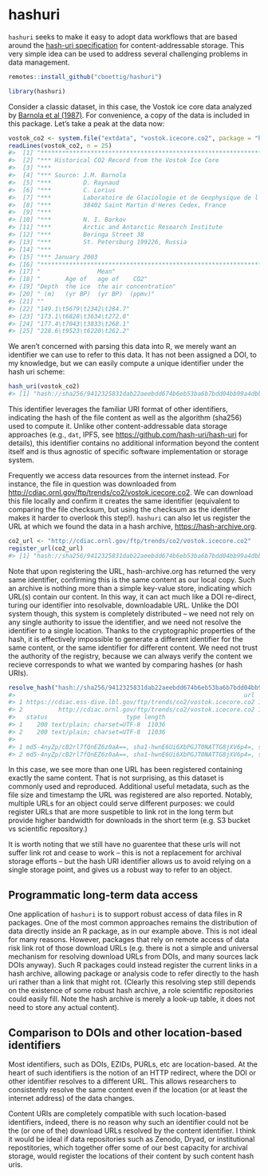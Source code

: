 
<!-- README.md is generated from README.Rmd. Please edit that file -->

# hashuri

<!-- badges: start -->

<!-- badges: end -->

`hashuri` seeks to make it easy to adopt data workflows that are based
around the [hash-uri
specification](https://github.com/hash-uri/hash-uri) for
content-addressable storage. This very simple idea can be used to
address several challenging problems in data management.

``` r
remotes::install_github("cboettig/hashuri")
```

``` r
library(hashuri)
```

Consider a classic dataset, in this case, the Vostok ice core data
analyzed by [Barnola et al
(1987)](https://doi.org/10.1038/20859 "Barnola, J., Raynaud, D., Korotkevich, Y. et al. Vostok ice core provides 160,000-year record of atmospheric CO2. Nature 329, 408–414 (1987)").
For convenience, a copy of the data is included in this package. Let’s
take a peak at the data
now:

``` r
vostok_co2 <- system.file("extdata", "vostok.icecore.co2", package = "hashuri")
readLines(vostok_co2, n = 25)
#>  [1] "*******************************************************************************" 
#>  [2] "*** Historical CO2 Record from the Vostok Ice Core                          ***" 
#>  [3] "***                                                                         ***" 
#>  [4] "*** Source: J.M. Barnola                                                    ***" 
#>  [5] "***         D. Raynaud                                                      ***" 
#>  [6] "***         C. Lorius                                                       ***" 
#>  [7] "***         Laboratoire de Glaciologie et de Geophysique de l'Environnement ***" 
#>  [8] "***         38402 Saint Martin d'Heres Cedex, France                        ***" 
#>  [9] "***                                                                         ***" 
#> [10] "***         N. I. Barkov                                                    ***" 
#> [11] "***         Arctic and Antarctic Research Institute                         ***" 
#> [12] "***         Beringa Street 38                                               ***" 
#> [13] "***         St. Petersburg 199226, Russia                                   ***" 
#> [14] "***                                                                         ***" 
#> [15] "*** January 2003                                                             ***"
#> [16] "*******************************************************************************" 
#> [17] "                Mean"                                                            
#> [18] "       Age of   age of    CO2"                                                   
#> [19] "Depth  the ice  the air concentration"                                           
#> [20] " (m)   (yr BP)  (yr BP)  (ppmv)"                                                 
#> [21] ""                                                                                
#> [22] "149.1\t5679\t2342\t284.7"                                                        
#> [23] "173.1\t6828\t3634\t272.8"                                                        
#> [24] "177.4\t7043\t3833\t268.1"                                                        
#> [25] "228.6\t9523\t6220\t262.2"
```

We aren’t concerned with parsing this data into R, we merely want an
identifier we can use to refer to this data. It has not been assigned a
DOI, to my knowledge, but we can easily compute a unique identifier
under the hash uri scheme:

``` r
hash_uri(vostok_co2)
#> [1] "hash://sha256/9412325831dab22aeebdd674b6eb53ba6b7bdd04bb99a4dbb21ddff646287e37"
```

This identifier leverages the familiar URI format of other identifiers,
indicating the hash of the file content as well as the algorithm
(sha256) used to compute it. Unlike other content-addressable data
storage approaches (e.g., `dat`, IPFS, see
<https://github.com/hash-uri/hash-uri> for details), this identifier
contains no additional information beyond the content itself and is thus
agnostic of specific software implementation or storage system.

Frequently we access data resources from the internet instead. For
instance, the file in question was downloaded from
<http://cdiac.ornl.gov/ftp/trends/co2/vostok.icecore.co2>. We can
download this file locally and confirm it creates the same identifier
(equivalent to comparing the file checksum, but using the checksum as
the identifier makes it harder to overlook this step\!). `hashuri` can
also let us register the URL at which we found the data in a hash
archive, <https://hash-archive.org>.

``` r
co2_url <- "http://cdiac.ornl.gov/ftp/trends/co2/vostok.icecore.co2"
register_url(co2_url)
#> [1] "hash://sha256/9412325831dab22aeebdd674b6eb53ba6b7bdd04bb99a4dbb21ddff646287e37"
```

Note that upon registering the URL, hash-archive.org has returned the
very same identifier, confirming this is the same content as our local
copy. Such an archive is nothing more than a simple key-value store,
indicating which URL(s) contain our content. In this way, it can act
much like a DOI re-direct, turing our identifier into resolvable,
downloadable URL. Unlike the DOI system though, this system is
completely distributed – we need not rely on any single authority to
issue the identifier, and we need not resolve the identifier to a single
location. Thanks to the cryptographic properties of the hash, it is
effectively impossible to generate a different identifier for the same
content, or the same identifier for different content. We need not trust
the authority of the registry, because we can always verify the content
we recieve corresponds to what we wanted by comparing hashes (or hash
URIs).

``` r
resolve_hash("hash://sha256/9412325831dab22aeebdd674b6eb53ba6b7bdd04bb99a4dbb21ddff646287e37")
#>                                                                url  timestamp
#> 1 https://cdiac.ess-dive.lbl.gov/ftp/trends/co2/vostok.icecore.co2 1581138334
#> 2          http://cdiac.ornl.gov/ftp/trends/co2/vostok.icecore.co2 1581137100
#>   status                      type length
#> 1    200 text/plain; charset=UTF-8  11036
#> 2    200 text/plain; charset=UTF-8  11036
#>                                                                                                                                                                                                                                                                                       hashes
#> 1 md5-4nyZp/cB2rl7fQnEZ6z0aA==, sha1-hwnE6Ui6XbPGJT0NATTG8jXV6p4=, sha256-lBIyWDHasiruvdZ0tutTumt73QS7maTbsh3f9kYofjc=, sha384-YlYXQFFqJ+MMfAylc0kWWlj66Jhzm1b1dndnPzFgNMaFqH7b/2FhRfZrN1b1STu9, sha512-86drV5lnde61R+GJxwcgm6ig5Jrnq+jE24NWx0FsT05dwvuJj6tdkMjyXaDNxEl2dN7VtbJlVlI0XGz3csEl
#> 2 md5-4nyZp/cB2rl7fQnEZ6z0aA==, sha1-hwnE6Ui6XbPGJT0NATTG8jXV6p4=, sha256-lBIyWDHasiruvdZ0tutTumt73QS7maTbsh3f9kYofjc=, sha384-YlYXQFFqJ+MMfAylc0kWWlj66Jhzm1b1dndnPzFgNMaFqH7b/2FhRfZrN1b1STu9, sha512-86drV5lnde61R+GJxwcgm6ig5Jrnq+jE24NWx0FsT05dwvuJj6tdkMjyXaDNxEl2dN7VtbJlVlI0XGz3csEl
```

In this case, we see more than one URL has been registered containing
exactly the same content. That is not surprising, as this dataset is
commonly used and reproduced. Additional useful metadata, such as the
file size and timestamp the URL was registered are also reported.
Notably, multiple URLs for an object could serve different purposes: we
could register URLs that are more suspetible to link rot in the long
term but provide higher bandwidth for downloads in the short term
(e.g. S3 bucket vs scientific repository.)

It is worth noting that we still have no guarentee that these urls will
not suffer link rot and cease to work – this is not a replacement for
archival storage efforts – but the hash URI identifier allows us to
avoid relying on a single storage point, and gives us a robust way to
refer to an object.

## Programmatic long-term data access

One application of `hashuri` is to support robust access of data files
in R packages. One of the most common approaches remains the
distribution of data directly inside an R package, as in our example
above. This is not ideal for many reasons. However, packages that rely
on remote access of data risk link rot of those download URLs
(e.g. there is not a simple and universal mechanism for resolving
download URLs from DOIs, and many sources lack DOIs anyway). Such R
packages could instead register the current links in a hash archive,
allowing package or analysis code to refer directly to the hash uri
rather than a link that might rot. (Clearly this resolving step still
depends on the existence of some robust hash archive, a role scientific
repositories could easily fill. Note the hash archive is merely a
look-up table, it does not need to store any actual content).

## Comparison to DOIs and other location-based identifiers

Most identifiers, such as DOIs, EZIDs, PURLs, etc are location-based. At
the heart of such identifiers is the notion of an HTTP redirect, where
the DOI or other identifier resolves to a different URL. This allows
researchers to consistently resolve the same content even if the
location (or at least the internet address) of the data changes.

Content URIs are completely compatible with such location-based
identifiers, indeed, there is no reason why such an identifier could not
be the (or one of the) download URLs resolved by the content identifier.
I think it would be ideal if data repositories such as Zenodo, Dryad, or
institutional repostitories, which together offer some of our best
capacity for archival storage, would register the locations of their
content by such content hash uris.
